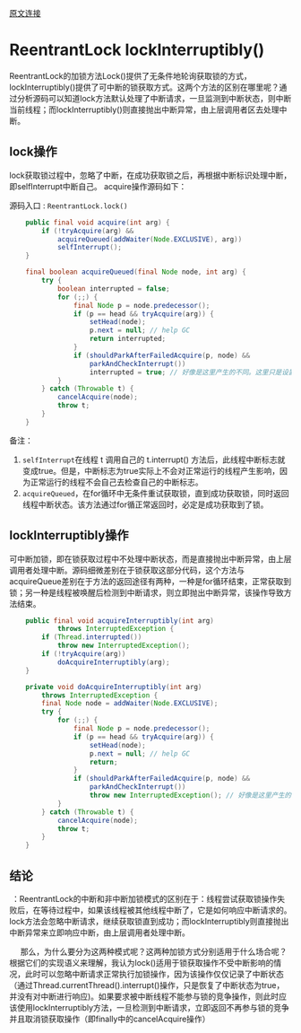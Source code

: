 
[原文连接](https://www.jianshu.com/p/4001ab555c19)

# ReentrantLock lockInterruptibly()
ReentrantLock的加锁方法Lock()提供了无条件地轮询获取锁的方式，lockInterruptibly()提供了可中断的锁获取方式。这两个方法的区别在哪里呢？通过分析源码可以知道lock方法默认处理了中断请求，一旦监测到中断状态，则中断当前线程；而lockInterruptibly()则直接抛出中断异常，由上层调用者区去处理中断。

## lock操作

lock获取锁过程中，忽略了中断，在成功获取锁之后，再根据中断标识处理中断，即selfInterrupt中断自己。 acquire操作源码如下：

源码入口 : `ReentrantLock.lock()`

```java
    public final void acquire(int arg) {
        if (!tryAcquire(arg) &&
            acquireQueued(addWaiter(Node.EXCLUSIVE), arg))
            selfInterrupt();
    }

    final boolean acquireQueued(final Node node, int arg) {
        try {
            boolean interrupted = false;
            for (;;) {
                final Node p = node.predecessor();
                if (p == head && tryAcquire(arg)) {
                    setHead(node);
                    p.next = null; // help GC
                    return interrupted;
                }
                if (shouldParkAfterFailedAcquire(p, node) &&
                    parkAndCheckInterrupt())
                    interrupted = true; // 好像是这里产生的不同。这里只是设置了标志位，继续获取锁。
            }
        } catch (Throwable t) {
            cancelAcquire(node);
            throw t;
        }
    }    
```

备注：

1. `selfInterrupt`在线程 t 调用自己的 t.interrupt() 方法后，此线程中断标志就变成true。但是，中断标志为true实际上不会对正常运行的线程产生影响，因为正常运行的线程不会自己去检查自己的中断标志。
2. `acquireQueued`，在for循环中无条件重试获取锁，直到成功获取锁，同时返回线程中断状态。该方法通过for循正常返回时，必定是成功获取到了锁。

## lockInterruptibly操作

可中断加锁，即在锁获取过程中不处理中断状态，而是直接抛出中断异常，由上层调用者处理中断。源码细微差别在于锁获取这部分代码，这个方法与acquireQueue差别在于方法的返回途径有两种，一种是for循环结束，正常获取到锁；另一种是线程被唤醒后检测到中断请求，则立即抛出中断异常，该操作导致方法结束。

```java
    public final void acquireInterruptibly(int arg)
            throws InterruptedException {
        if (Thread.interrupted())
            throw new InterruptedException();
        if (!tryAcquire(arg))
            doAcquireInterruptibly(arg); 
    }

    private void doAcquireInterruptibly(int arg)
        throws InterruptedException {
        final Node node = addWaiter(Node.EXCLUSIVE);
        try {
            for (;;) {
                final Node p = node.predecessor();
                if (p == head && tryAcquire(arg)) {
                    setHead(node);
                    p.next = null; // help GC
                    return;
                }
                if (shouldParkAfterFailedAcquire(p, node) &&
                    parkAndCheckInterrupt())
                    throw new InterruptedException(); // 好像是这里产生的不同。这里抛出了异常，中断了
            }
        } catch (Throwable t) {
            cancelAcquire(node);
            throw t;
        }
    }
```
## 结论
 ：ReentrantLock的中断和非中断加锁模式的区别在于：线程尝试获取锁操作失败后，在等待过程中，如果该线程被其他线程中断了，它是如何响应中断请求的。lock方法会忽略中断请求，继续获取锁直到成功；而lockInterruptibly则直接抛出中断异常来立即响应中断，由上层调用者处理中断。

     那么，为什么要分为这两种模式呢？这两种加锁方式分别适用于什么场合呢？根据它们的实现语义来理解，我认为lock()适用于锁获取操作不受中断影响的情况，此时可以忽略中断请求正常执行加锁操作，因为该操作仅仅记录了中断状态（通过Thread.currentThread().interrupt()操作，只是恢复了中断状态为true，并没有对中断进行响应)。如果要求被中断线程不能参与锁的竞争操作，则此时应该使用lockInterruptibly方法，一旦检测到中断请求，立即返回不再参与锁的竞争并且取消锁获取操作（即finally中的cancelAcquire操作）
